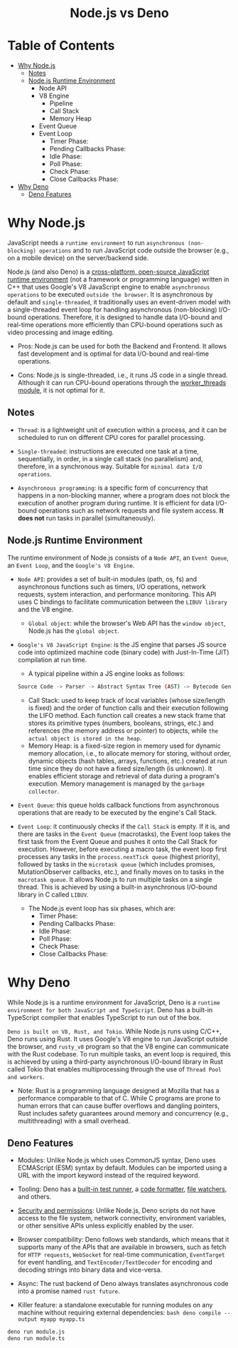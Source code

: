 <div align='center'>
  <h1>Node.js vs Deno</h1>
</div>

# Table of Contents

- [Why Node.js](#why-nodejs)
  - [Notes](#notes)
  - [Node.js Runtime Environment](#nodejs-runtime-environment)
    - Node API
    - V8 Engine
      - Pipeline
      - Call Stack
      - Memory Heap
    - Event Queue
    - Event Loop
      - Timer Phase:
      - Pending Callbacks Phase:
      - Idle Phase:
      - Poll Phase:
      - Check Phase:
      - Close Callbacks Phase:
- [Why Deno](#why-deno)
  - [Deno Features](#deno-features)

# Why Node.js

JavaScript needs a `runtime environment` to run `asynchronous (non-blocking) operations` and to run JavaScript code outside the browser (e.g., on a mobile device) on the server/backend side.

Node.js (and also Deno) is a [cross-platform, open-source JavaScript runtime environment](https://en.wikipedia.org/wiki/Node.js) (not a framework or programming language) written in C++ that uses Google's V8 JavaScript engine to enable `asynchronous operations` to be executed `outside the browser`. It is asynchronous by default and `single-threaded`, it traditionally uses an event-driven model with a single-threaded event loop for handling asynchronous (non-blocking) I/O-bound operations. Therefore, it is designed to handle data I/O-bound and real-time operations more efficiently than CPU-bound operations such as video processing and image editing.

- Pros: Node.js can be used for both the Backend and Frontend. It allows fast development and is optimal for data I/O-bound and real-time operations.

- Cons: Node.js is single-threaded, i.e., it runs JS code in a single thread. Although it can run CPU-bound operations through the [worker_threads module](../advanced-concurrency/worker-threads.md), it is not optimal for it.

## Notes

- `Thread`: is a lightweight unit of execution within a process, and it can be scheduled to run on different CPU cores for parallel processing.

- `Single-threaded`: instructions are executed one task at a time, sequentially, in order, in a single call stack (no parallelism) and, therefore, in a synchronous way. Suitable for `minimal data I/O operations`.

- `Asynchronous programming`: is a specific form of concurrency that happens in a non-blocking manner, where a program does not block the execution of another program during runtime. It is efficient for data I/O-bound operations such as network requests and file system access. **It does not** run tasks in parallel (simultaneously).

## Node.js Runtime Environment

The runtime environment of Node.js consists of a `Node API`, an `Event Queue`, an `Event Loop`, and the `Google's V8 Engine`.

- `Node API`: provides a set of built-in modules (path, os, fs) and asynchronous functions such as timers, I/O operations, network requests, system interaction, and performance monitoring. This API uses C bindings to facilitate communication between the `LIBUV library` and the V8 engine.
  - `Global object`: while the browser's Web API has the `window object`, Node.js has the `global object`.
- `Google's V8 JavaScript Engine`: is the JS engine that parses JS source code into optimized machine code (binary code) with Just-In-Time (JIT) compilation at run time.

  - A typical pipeline within a JS engine looks as follows:

  ```bash
  Source Code -> Parser -> Abstract Syntax Tree (AST) -> Bytecode Generator -> Bytecode -> Interpreter -> Profiler (monitor) -> JIT Compiler -> Optimized Machine Code (for hot paths).
  ```

  - Call Stack: used to keep track of local variables (whose size/length is fixed) and the order of function calls and their execution following the LIFO method. Each function call creates a new stack frame that stores its primitive types (numbers, booleans, strings, etc.) and references (the memory address or pointer) to objects, while `the actual object is stored in the heap`.
  - Memory Heap: is a fixed-size region in memory used for dynamic memory allocation, i.e., to allocate memory for storing, without order, dynamic objects (hash tables, arrays, functions, etc.) created at run time since they do not have a fixed size/length (is unknown). It enables efficient storage and retrieval of data during a program's execution. Memory management is managed by the `garbage collector`.

- `Event Queue`: this queue holds callback functions from asynchronous operations that are ready to be executed by the engine's Call Stack.

- `Event Loop`: it continuously checks if the `Call Stack` is empty. If it is, and there are tasks in the `Event Queue` (macrotasks), the Event loop takes the first task from the Event Queue and pushes it onto the Call Stack for execution. However, before executing a macro task, the event loop first processes any tasks in the `process.nextTick queue` (highest priority), followed by tasks in the `microtask queue` (which includes promises, MutationObserver callbacks, etc.), and finally moves on to tasks in the `macrotask queue`. It allows Node.js to run multiple tasks on a single thread. This is achieved by using a built-in asynchronous I/O-bound library in C called `LIBUV`.
  - The Node.js event loop has six phases, which are:
    - Timer Phase:
    - Pending Callbacks Phase:
    - Idle Phase:
    - Poll Phase:
    - Check Phase:
    - Close Callbacks Phase:

# Why Deno

While Node.js is a runtime environment for JavaScript, Deno is a `runtime environment for both JavaScript and TypeScript`. Deno has a built-in TypeScript compiler that enables TypeScript to run out of the box.

`Deno is built on V8, Rust, and Tokio`. While Node.js runs using C/C++, Deno runs using Rust. It uses Google's V8 engine to run JavaScript outside the browser, and `rusty_v8` program so that the V8 engine can communicate with the Rust codebase. To run multiple tasks, an event loop is required, this is achieved by using a third-party asynchronous I/O-bound library in Rust called Tokio that enables multiprocessing through the use of `Thread Pool and workers`.

- Note: Rust is a programming language designed at Mozilla that has a performance comparable to that of C. While C programs are prone to human errors that can cause buffer overflows and dangling pointers, Rust includes safety guarantees around memory and concurrency (e.g., multithreading) with a small overhead.

## Deno Features

- Modules: Unlike Node.js which uses CommonJS syntax, Deno uses ECMAScript (ESM) syntax by default. Modules can be imported using a URL with the import keyword instead of the required keyword.

- Tooling: Deno has a [built-in test runner](https://docs.deno.com/runtime/fundamentals/testing/), a [code formatter](https://docs.deno.com/runtime/reference/cli/formatter/), [file watchers](https://deno.land/x/denon@2.5.0), and others.

- [Security and permissions](https://docs.deno.com/runtime/fundamentals/security/#:~:text=Deno%20is%20secure%20by%20default,with%20the%20runtime%20permission%20prompt.): Unlike Node.js, Deno scripts do not have access to the file system, network connectivity, environment variables, or other sensitive APIs unless explicitly enabled by the user.

- Browser compatibility: Deno follows web standards, which means that it supports many of the APIs that are available in browsers, such as fetch for `HTTP requests`, `WebSocket` for real-time communication, `EventTarget` for event handling, and `TextEncoder/TextDecoder` for encoding and decoding strings into binary data and vice-versa.

- Async: The rust backend of Deno always translates asynchronous code into a promise named `rust future`.

- Killer feature: a standalone executable for running modules on any machine without requiring external dependencies: `bash deno compile --output myapp myapp.ts`

```bash
deno run module.js
deno run module.ts
```
